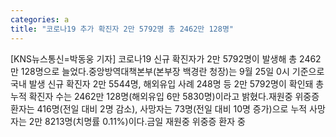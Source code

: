 ```yaml
---
categories: a
title: "코로나19 추가 확진자 2만 5792명 총 2462만 128명"
---
```

[KNS뉴스통신=박동웅 기자] 코로나19 신규 확진자가 2만 5792명이 발생해 총 2462만 128명으로 늘었다.중앙방역대책본부(본부장 백경란 청장)는 9월 25일 0시 기준으로 국내 발생 신규 확진자 2만 5544명, 해외유입 사례 248명 등 2만 5792명이 확인돼 총 누적 확진자 수는 2462만 128명(해외유입 6만 5830명)이라고 밝혔다.재원중 위중증 환자는 416명(전일 대비 2명 감소), 사망자는 73명(전일 대비 10명 증가)으로 누적 사망자는 2만 8213명(치명률 0.11%)이다.금일 재원중 위중증 환자 중